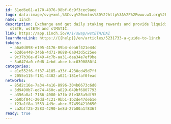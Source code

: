 ```yaml
---
id: 51ed6e61-a170-4076-98bf-6c9f3cec9aee
logo: data:image/svg+xml,%3Csvg%20xmlns%3D%22http%3A%2F%2Fwww.w3.org%2F2000%2Fsvg%22%20width%3D%2248%22%20height%3D%2248%22%20fill%3D%22none%22%3E%3Cpath%20fill%3D%22url(%23a)%22%20d%3D%22M0%2023.999C0%2010.745%2010.745%200%2023.999%200s23.999%2010.745%2023.999%2023.999-10.745%2023.999-24%2023.999C10.746%2047.998%200%2037.253%200%2023.998Z%22%2F%3E%3Cpath%20fill%3D%22%23fff%22%20d%3D%22m17.187%2025.484.686-5.172-5.965-4.141%205.45%201.845%201.288-1.974%204.7-2.919%2010.364%205.709.536%208.712-4.613%206.416-3.648.558%201.888-3.455v-3.326L26.5%2025.141l-1.395-.923-2.146%202.21v2.34l-1.674%201.566-2.124.257-.944.537-1.545-.494-.644-2.318%201.159-1.63v-1.202Z%22%2F%3E%3Cpath%20fill%3D%22%2394A6C3%22%20d%3D%22M26.714%2016.128c-1.137-.236-2.382-.172-2.382-.172s-.407%201.888-2.94%202.382c.022%200%203.348%201.137%205.322-2.21Zm1.03%2017.124c1.374-1.073%202.404-2.554%202.876-4.228.021-.064.214-.171.343-.257.215-.129.43-.236.472-.408a8.933%208.933%200%200%200%20.129-1.523c0-.194-.193-.387-.386-.58-.15-.128-.3-.279-.3-.386a8.177%208.177%200%200%200-2.554-5.107l-.15.15c1.394%201.309%202.296%203.09%202.489%204.979.021.171.193.343.364.515.15.128.322.321.322.407%200%20.494-.043.987-.128%201.48-.022.087-.215.172-.365.258-.215.108-.408.215-.45.387a7.93%207.93%200%200%201-3.262%204.442c.278-.601%201.158-2.554%201.63-3.541l-.085-3.176-2.726-2.64-1.545.215-1.695%202.747s.794%201.008-.322%202.189c-1.094%201.159-1.953%201.416-1.953%201.416l-.794-.43c.236-.3.709-.75%201.073-1.05.623-.516%201.245-.559%201.245-1.117.021-1.158-1.223-.836-1.223-.836l-.45.429-.194%201.588-.944%201.18-.108-.021-1.545-.344s.945-.493%201.095-1.051c.15-.537-.3-2.318-.322-2.425.021.021.45.386.644.987.343-.944.794-1.846.922-1.931.13-.086%201.867-1.009%201.867-1.009l-.579%201.524.43-.236%201.03-2.533s1.008-.493%201.759-.493c1.352-.022%203.347-1.674%202.446-4.635.258.107%204.721%202.339%205.494%206.716.579%203.37-1.33%206.524-4.55%208.348Z%22%2F%3E%3Cpath%20fill%3D%22%231B314F%22%20d%3D%22m17.809%2028.21.171-.86s-.708%201.245-.772%201.417c-.065.193.043.537.322.515.279-.021.622-.429.622-.73%200-.386-.343-.343-.343-.343Zm4.829-11.61c.493-.58.3-1.438.3-1.438L21.5%2017.286c-.021%200%20.515.022%201.138-.686Z%22%2F%3E%3Cpath%20fill%3D%22%231B314F%22%20d%3D%22M30.556%2014.561s1.073.043%202.189.172c-2.511-1.974-4.893-2.554-6.824-2.554-2.661%200-4.464%201.095-4.571%201.16l.837-1.331s-3.348-.322-4.528%203.219c-.3-.752-.58-1.846-.58-1.846s-1.737%201.524-.922%204.056c-1.996-.73-4.85-1.738-4.957-1.76-.15-.021-.193.043-.193.043s-.043.064.086.172c.236.193%204.742%203.519%205.73%204.163-.215.772-.215%201.137%200%201.502.3.493.321.75.278%201.116-.043.365-.429%203.519-.515%203.905-.086.386-.987%201.76-.944%202.168.043.407.6%202.145%201.094%202.339.365.128%201.267.407%201.867.407.215%200%20.408-.043.494-.129.365-.321.472-.386.73-.386h.064c.107%200%20.236.022.386.022.343%200%20.794-.065%201.116-.365.472-.472%201.287-1.116%201.545-1.416.322-.408.494-.966.408-1.524-.065-.515.214-.966.536-1.416.408-.537%201.159-1.502%201.159-1.502%201.48%201.116%202.403%202.81%202.403%204.7%200%203.347-2.918%206.05-6.523%206.05a6.917%206.917%200%200%201-1.631-.193c1.652.58%203.047.773%204.184.773%202.425%200%203.713-.88%203.713-.88s-.45.58-1.18%201.245h.021c4.013-.558%205.966-3.863%205.966-3.863s-.15%201.073-.344%201.803c5.344-4.013%204.442-9.035%204.42-9.206.044.064.58.708.86%201.051.858-8.84-6.374-11.695-6.374-11.695Zm-8.219%2014.12c-.086.107-.45.43-.708.665-.258.236-.537.473-.751.687-.086.086-.258.129-.515.129h-.644c.322-.43%201.266-1.416%201.588-1.631.386-.258.58-.515.344-.966-.237-.45-.859-.343-.859-.343s.365-.15.687-.15c-.408-.108-.923%200-1.159.236-.258.236-.215%201.073-.322%201.61-.107.557-.472.836-1.03%201.351-.3.28-.515.365-.687.365a7.39%207.39%200%200%201-1.094-.28c-.215-.278-.536-1.2-.622-1.587.064-.215.322-.665.45-.923.258-.493.408-.772.451-1.03.086-.365.365-2.618.472-3.562.28.365.665.966.58%201.352.622-.88.171-1.738-.043-2.081-.194-.344-.451-1.03-.237-1.76.215-.73.988-2.747.988-2.747s.257.45.622.365c.365-.086%203.305-4.506%203.305-4.506s.794%201.738-.043%203.004c-.859%201.266-1.696%201.502-1.696%201.502s1.18.215%202.275-.58c.45%201.052.88%202.146.901%202.297-.064.15-.922%202.21-1.008%202.339-.043.043-.344.128-.558.171-.365.108-.58.172-.665.236-.15.13-.837%202.017-1.16%202.94a1.772%201.772%200%200%200-1.05.751c.15-.107.622-.171.965-.214.3-.022%201.223.472%201.46%201.394v.043c.042.344-.065.666-.237.923Zm-2.017.258c.193-.28.172-.751.193-.902.022-.15.064-.429.236-.472.172-.043.58.022.58.322%200%20.28-.3.343-.515.537-.15.15-.451.472-.494.515Zm8.562-4.099a10.18%2010.18%200%200%200%20.172-2.811%207.864%207.864%200%200%201%201.502%203.863c.021.171.193.343.365.515.15.128.322.3.322.407%200%20.494-.043.987-.13%201.48-.02.065-.214.173-.364.258-.214.108-.408.215-.45.387a7.99%207.99%200%200%201-2.833%204.141c1.995-2.081%202.961-5.515%201.416-8.24Zm-1.352%208.433c1.395-1.073%202.468-2.575%202.94-4.27.021-.064.215-.172.343-.258.215-.107.43-.236.473-.407a8.942%208.942%200%200%200%20.128-1.524c0-.193-.193-.386-.386-.58-.107-.128-.279-.278-.279-.385a8.382%208.382%200%200%200-1.76-4.27c-.429-2.576-2.146-3.37-2.188-3.391.043.064%201.158%201.674.386%203.562-.794%201.91-2.833%201.61-3.004%201.63-.172%200-.837.86-1.674%202.447-.108-.043-.558-.15-1.073-.064.386-1.073.965-2.597%201.073-2.726.043-.042.365-.128.58-.193.407-.107.6-.171.664-.257.043-.064.258-.558.473-1.073.193%200%20.686-.043.73-.064.042-.043.45-1.095.45-1.224%200-.107-.837-2.188-1.159-2.982.15-.172.3-.387.45-.623a8.79%208.79%200%200%201%207.833%208.734c0%203.476-2.039%206.502-5%207.918Z%22%2F%3E%3Cpath%20fill%3D%22%23D82122%22%20d%3D%22M33.753%2031.363c-.322.43-.687.88-1.116%201.31%202.768-5.322.129-10.194.021-10.387.194.194.387.408.559.601%202.124%202.36%202.381%205.901.536%208.476Z%22%2F%3E%3Cpath%20fill%3D%22%231B314F%22%20d%3D%22M21.822%2021.685c.408-.472.193-1.352-.558-1.502.193-.45.472-1.352.472-1.352s-2.188%203.434-2.381%203.498c-.194.064-.387-.687-.387-.687-.407%201.567.687%201.782.816%201.288.6-.15%201.63-.794%202.038-1.245Z%22%2F%3E%3Cpath%20fill%3D%22%23FFD923%22%20d%3D%22m19.955%2022.523%201.116-1.91s.643.322.322.837c-.408.6-1.438%201.073-1.438%201.073Z%22%2F%3E%3Cpath%20fill%3D%22%23D82122%22%20d%3D%22M36.328%2024.518c-.966-2.596-2.34-4.807-5.365-6.802-2.918-1.932-6.051-1.781-6.223-1.76h-.043c.107-.043.215-.064.322-.086.665-.214%201.524-.386%202.382-.493%202.275-.322%204.57.45%206.137%202.103l.043.043c1.781%201.888%202.704%204.248%202.747%206.995Zm-17.875-6.502c-2.51-.086-1.674-3.004-1.63-3.176%200%20.022.17%202.296%201.63%203.176Z%22%2F%3E%3Cpath%20fill%3D%22%23fff%22%20d%3D%22M17.746%2018.788c.129.108.257.3.107.58-.086.15-.215.129-.408.043-.257-.129-1.802-1.03-3.197-1.953%201.588.558%203.197%201.159%203.455%201.288l.043.043Z%22%2F%3E%3Cpath%20fill%3D%22%23D82122%22%20d%3D%22M30.276%2013.896c-3.197-.601-5.257-.3-6.738.257-.043-.171-.193-.515-.322-.794-.45.537-.922%201.18-1.223%201.588-.815.558-1.158%201.095-1.158%201.095.472-1.61%201.845-2.812%203.519-3.112a8.654%208.654%200%200%201%201.545-.129c1.48.022%202.961.386%204.377%201.095Zm-9.356-1.137c-1.93%201.159-1.544%203.927-1.544%203.927-1.846-2.811%201.394-3.863%201.545-3.927Z%22%2F%3E%3Cdefs%3E%3ClinearGradient%20id%3D%22a%22%20x1%3D%220%22%20x2%3D%2248%22%20y1%3D%220%22%20y2%3D%2248%22%20gradientUnits%3D%22userSpaceOnUse%22%3E%3Cstop%20stop-color%3D%22%23742A31%22%2F%3E%3Cstop%20offset%3D%221%22%20stop-color%3D%22%23175180%22%2F%3E%3C%2FlinearGradient%3E%3C%2Fdefs%3E%3C%2Fsvg%3E
name: 1inch
description: Exchange and get daily staking rewards and provide liquidity with
  stETH, wstETH and stMATIC.
link: https://app.1inch.io/#/1/swap/wstETH/DAI
learnMoreLink: https://{{help}}/en/articles/5231733-a-guide-to-1inch
tokens:
  - a6a0d098-e195-4176-89b4-dea6f421e44d
  - 62d6e448-346b-4d71-9688-6a043d5c25ee
  - 9c37b36e-d749-4c7b-aa31-daa34e7ef9be
  - 3a647da0-c0d8-4ebd-abce-bac0390880f4
categories:
  - e1e552f6-ff37-4185-a33f-4230cd45d7ff
  - 2055e115-f181-4402-a021-181efaf0fead
networks:
  - 85d2c16e-7a34-4a16-8996-304b6673c6d0
  - 3d9490b7-ed74-460c-a829-049bf6807793
  - a356a8a1-7186-4080-b7fb-8fe383a5df95
  - bb0bf04c-20dd-4c21-9bb1-1b2de47deb1e
  - f23a1f8a-1553-4d9c-abcc-574594210650
  - ca2bff25-2583-4290-be8d-27b00a1f836f
ready: true
---
```

